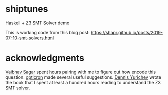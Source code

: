 # shiptunes
Haskell + Z3 SMT Solver demo

This is working code from this blog post: https://shapr.github.io/posts/2019-07-10-smt-solvers.html

# acknowledgments

[Vaibhav Sagar](https://vaibhavsagar.com/) spent hours pairing with me to figure out how encode this question.
[opticron](https://github.com/opticron) made several useful suggestions.
[Dennis Yurichev](https://sat-smt.codes/) wrote the book that I spent at least a hundred hours reading to understand the Z3 SMT solver.

